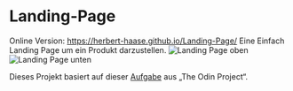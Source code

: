 # Landing-Page
Online Version: https://herbert-haase.github.io/Landing-Page/
Eine Einfach Landing Page um ein Produkt darzustellen.
![Landing Page oben](https://github.com/Herbert-Haase/Landing-Page/assets/96022576/5a18217a-06a6-42cf-8874-1ca633eb033c)
![Landing Page unten](https://github.com/Herbert-Haase/Landing-Page/assets/96022576/94985c5c-d1ba-4afa-8360-ceacfcc01196)

Dieses Projekt basiert auf dieser [Aufgabe](https://www.theodinproject.com/lessons/foundations-landing-page) aus „The Odin Project“.
